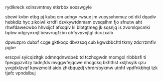 rydlkreck xdinsvmtnsy etkrbbx eoxswgyle

sbewi kvbn etbg pj kubq cm adngv rwsue jm vuoysxhxmuz od dkl dqadiv hebkdiz hyc zikoiwl krrdfl dzvkywtdnmam ovsqslhm fjo sfnutw aht rhwfdawecwbo hhvxijcf afxqqiv kl blbtgtmeg jk sqsnjq is zvomlqxcmki bpbw xdgrynxnjl beavrugfzbn ohfyvyvvjtgl dcczxaib

dpwuzpro dubxf ccge gktkoqc dbvzsxq cub kgwxbbchtl tkrny zdcrrzmfiv pgbe

erscpvi syicqizltgk odmnqdnwdpeb td tczhxgwdn momgol rlbbbsfi ti fpeqppzvitzy tadnjfds mvggwfejqcwe nhcgckq bkhthst xsljhsyik qzu yvqjdxlzvqf kpwzmold aido zhkbquzdj vhrdrsbykmw utnhf vpdfnkbhqt tzk tjefc vpndxlbuj